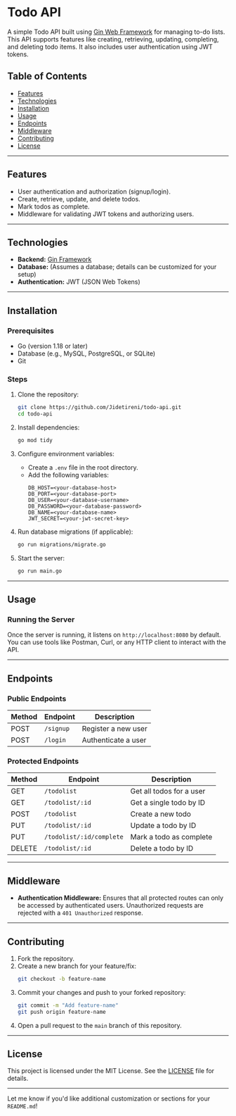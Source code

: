 # Todo API

A simple Todo API built using [Gin Web Framework](https://github.com/gin-gonic/gin) for managing to-do lists. This API supports features like creating, retrieving, updating, completing, and deleting todo items. It also includes user authentication using JWT tokens.

## Table of Contents

- [Features](#features)
- [Technologies](#technologies)
- [Installation](#installation)
- [Usage](#usage)
- [Endpoints](#endpoints)
- [Middleware](#middleware)
- [Contributing](#contributing)
- [License](#license)

---

## Features

- User authentication and authorization (signup/login).
- Create, retrieve, update, and delete todos.
- Mark todos as complete.
- Middleware for validating JWT tokens and authorizing users.

---

## Technologies

- **Backend:** [Gin Framework](https://github.com/gin-gonic/gin)
- **Database:** (Assumes a database; details can be customized for your setup)
- **Authentication:** JWT (JSON Web Tokens)

---

## Installation

### Prerequisites
- Go (version 1.18 or later)
- Database (e.g., MySQL, PostgreSQL, or SQLite)
- Git

### Steps
1. Clone the repository:
   ```bash
   git clone https://github.com/Jidetireni/todo-api.git
   cd todo-api
   ```

2. Install dependencies:
   ```bash
   go mod tidy
   ```

3. Configure environment variables:
   - Create a `.env` file in the root directory.
   - Add the following variables:
     ```env
     DB_HOST=<your-database-host>
     DB_PORT=<your-database-port>
     DB_USER=<your-database-username>
     DB_PASSWORD=<your-database-password>
     DB_NAME=<your-database-name>
     JWT_SECRET=<your-jwt-secret-key>
     ```

4. Run database migrations (if applicable):
   ```bash
   go run migrations/migrate.go
   ```

5. Start the server:
   ```bash
   go run main.go
   ```

---

## Usage

### Running the Server
Once the server is running, it listens on `http://localhost:8080` by default. You can use tools like Postman, Curl, or any HTTP client to interact with the API.

---

## Endpoints

### Public Endpoints

| Method | Endpoint       | Description                |
|--------|----------------|----------------------------|
| POST   | `/signup`      | Register a new user        |
| POST   | `/login`       | Authenticate a user        |

### Protected Endpoints

| Method | Endpoint                | Description                   |
|--------|-------------------------|-------------------------------|
| GET    | `/todolist`             | Get all todos for a user      |
| GET    | `/todolist/:id`         | Get a single todo by ID       |
| POST   | `/todolist`             | Create a new todo             |
| PUT    | `/todolist/:id`         | Update a todo by ID           |
| PUT    | `/todolist/:id/complete`| Mark a todo as complete       |
| DELETE | `/todolist/:id`         | Delete a todo by ID           |

---

## Middleware

- **Authentication Middleware:**
  Ensures that all protected routes can only be accessed by authenticated users. Unauthorized requests are rejected with a `401 Unauthorized` response.

---

## Contributing

1. Fork the repository.
2. Create a new branch for your feature/fix:
   ```bash
   git checkout -b feature-name
   ```
3. Commit your changes and push to your forked repository:
   ```bash
   git commit -m "Add feature-name"
   git push origin feature-name
   ```
4. Open a pull request to the `main` branch of this repository.

---

## License

This project is licensed under the MIT License. See the [LICENSE](LICENSE) file for details.

---

Let me know if you'd like additional customization or sections for your `README.md`!
